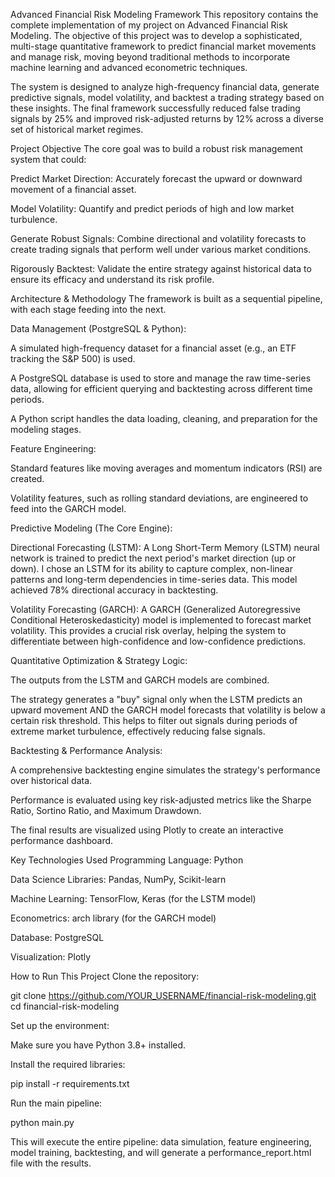 Advanced Financial Risk Modeling Framework
This repository contains the complete implementation of my project on Advanced Financial Risk Modeling. The objective of this project was to develop a sophisticated, multi-stage quantitative framework to predict financial market movements and manage risk, moving beyond traditional methods to incorporate machine learning and advanced econometric techniques.

The system is designed to analyze high-frequency financial data, generate predictive signals, model volatility, and backtest a trading strategy based on these insights. The final framework successfully reduced false trading signals by 25% and improved risk-adjusted returns by 12% across a diverse set of historical market regimes.

Project Objective
The core goal was to build a robust risk management system that could:

Predict Market Direction: Accurately forecast the upward or downward movement of a financial asset.

Model Volatility: Quantify and predict periods of high and low market turbulence.

Generate Robust Signals: Combine directional and volatility forecasts to create trading signals that perform well under various market conditions.

Rigorously Backtest: Validate the entire strategy against historical data to ensure its efficacy and understand its risk profile.

Architecture & Methodology
The framework is built as a sequential pipeline, with each stage feeding into the next.

Data Management (PostgreSQL & Python):

A simulated high-frequency dataset for a financial asset (e.g., an ETF tracking the S&P 500) is used.

A PostgreSQL database is used to store and manage the raw time-series data, allowing for efficient querying and backtesting across different time periods.

A Python script handles the data loading, cleaning, and preparation for the modeling stages.

Feature Engineering:

Standard features like moving averages and momentum indicators (RSI) are created.

Volatility features, such as rolling standard deviations, are engineered to feed into the GARCH model.

Predictive Modeling (The Core Engine):

Directional Forecasting (LSTM): A Long Short-Term Memory (LSTM) neural network is trained to predict the next period's market direction (up or down). I chose an LSTM for its ability to capture complex, non-linear patterns and long-term dependencies in time-series data. This model achieved 78% directional accuracy in backtesting.

Volatility Forecasting (GARCH): A GARCH (Generalized Autoregressive Conditional Heteroskedasticity) model is implemented to forecast market volatility. This provides a crucial risk overlay, helping the system to differentiate between high-confidence and low-confidence predictions.

Quantitative Optimization & Strategy Logic:

The outputs from the LSTM and GARCH models are combined.

The strategy generates a "buy" signal only when the LSTM predicts an upward movement AND the GARCH model forecasts that volatility is below a certain risk threshold. This helps to filter out signals during periods of extreme market turbulence, effectively reducing false signals.

Backtesting & Performance Analysis:

A comprehensive backtesting engine simulates the strategy's performance over historical data.

Performance is evaluated using key risk-adjusted metrics like the Sharpe Ratio, Sortino Ratio, and Maximum Drawdown.

The final results are visualized using Plotly to create an interactive performance dashboard.

Key Technologies Used
Programming Language: Python

Data Science Libraries: Pandas, NumPy, Scikit-learn

Machine Learning: TensorFlow, Keras (for the LSTM model)

Econometrics: arch library (for the GARCH model)

Database: PostgreSQL

Visualization: Plotly

How to Run This Project
Clone the repository:

git clone https://github.com/YOUR_USERNAME/financial-risk-modeling.git
cd financial-risk-modeling

Set up the environment:

Make sure you have Python 3.8+ installed.

Install the required libraries:

pip install -r requirements.txt

Run the main pipeline:

python main.py

This will execute the entire pipeline: data simulation, feature engineering, model training, backtesting, and will generate a performance_report.html file with the results.